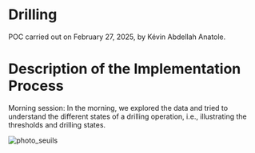 # Drilling
POC carried out on February 27, 2025, by Kévin Abdellah Anatole.

# Description of the Implementation Process

Morning session:
In the morning, we explored the data and tried to understand the different states of a drilling operation, i.e., illustrating the thresholds and drilling states.

![photo_seuils](https://github.com/user-attachments/assets/b790d8aa-1ae5-4432-836b-a1e5aa3e47bf)

